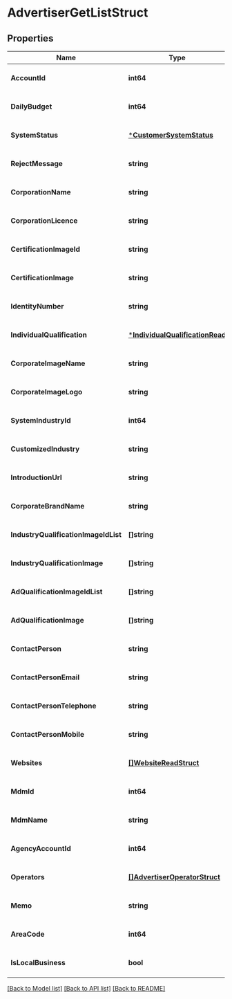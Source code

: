 # AdvertiserGetListStruct

## Properties
Name | Type | Description | Notes
------------ | ------------- | ------------- | -------------
**AccountId** | **int64** |  | [optional] [default to null]
**DailyBudget** | **int64** |  | [optional] [default to null]
**SystemStatus** | [***CustomerSystemStatus**](CustomerSystemStatus.md) |  | [optional] [default to null]
**RejectMessage** | **string** |  | [optional] [default to null]
**CorporationName** | **string** |  | [optional] [default to null]
**CorporationLicence** | **string** |  | [optional] [default to null]
**CertificationImageId** | **string** |  | [optional] [default to null]
**CertificationImage** | **string** |  | [optional] [default to null]
**IdentityNumber** | **string** |  | [optional] [default to null]
**IndividualQualification** | [***IndividualQualificationRead**](individual_qualification_read.md) |  | [optional] [default to null]
**CorporateImageName** | **string** |  | [optional] [default to null]
**CorporateImageLogo** | **string** |  | [optional] [default to null]
**SystemIndustryId** | **int64** |  | [optional] [default to null]
**CustomizedIndustry** | **string** |  | [optional] [default to null]
**IntroductionUrl** | **string** |  | [optional] [default to null]
**CorporateBrandName** | **string** |  | [optional] [default to null]
**IndustryQualificationImageIdList** | **[]string** |  | [optional] [default to null]
**IndustryQualificationImage** | **[]string** |  | [optional] [default to null]
**AdQualificationImageIdList** | **[]string** |  | [optional] [default to null]
**AdQualificationImage** | **[]string** |  | [optional] [default to null]
**ContactPerson** | **string** |  | [optional] [default to null]
**ContactPersonEmail** | **string** |  | [optional] [default to null]
**ContactPersonTelephone** | **string** |  | [optional] [default to null]
**ContactPersonMobile** | **string** |  | [optional] [default to null]
**Websites** | [**[]WebsiteReadStruct**](website_read_struct.md) |  | [optional] [default to null]
**MdmId** | **int64** |  | [optional] [default to null]
**MdmName** | **string** |  | [optional] [default to null]
**AgencyAccountId** | **int64** |  | [optional] [default to null]
**Operators** | [**[]AdvertiserOperatorStruct**](advertiser_operator_struct.md) |  | [optional] [default to null]
**Memo** | **string** |  | [optional] [default to null]
**AreaCode** | **int64** |  | [optional] [default to null]
**IsLocalBusiness** | **bool** |  | [optional] [default to null]

[[Back to Model list]](../README.md#documentation-for-models) [[Back to API list]](../README.md#documentation-for-api-endpoints) [[Back to README]](../README.md)


